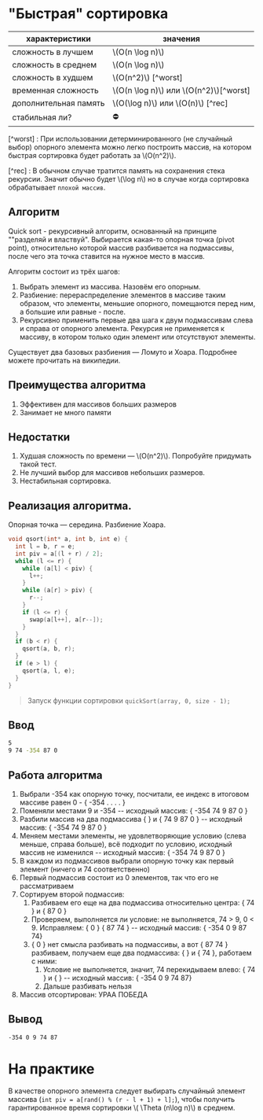 # "Быстрая" сортировка

| характеристики  | значения  |
| -------- | ------- |
| сложность в лучшем | \\(O(n \log n)\\)    |
| сложность в среднем | \\(O(n \log n)\\)   |
| сложность в худшем | \\(O(n^2)\\) [^worst]   |
| временная сложность  | \\(O(n \log n)\\) или \\(O(n^2)\\)[^worst]   |
| дополнительная память |  \\(O(\log n)\\) или \\(O(n)\\) [^rec]    |
| стабильная ли? | ⛔️ |

[^worst] : При использовании детерминированного (не случайный выбор) опорного элемента можно легко построить массив, на котором быстрая сортировка будет работать за \\(O(n^2)\\).

[^rec] : В обычном случае тратится память на сохранения стека рекурсии. Значит обычно будет \\(\log n\\) но в случае когда сортировка обрабатывает `плохой массив`.

## Алгоритм

Quick sort - рекурсивный алгоритм, основанный на принципе ""разделяй и властвуй". Выбирается какая-то опорная точка (pivot point), относительно которой массив разбивается на подмассивы, после чего эта точка ставится на нужное место в массив.

Алгоритм состоит из трёх шагов:

1. Выбрать элемент из массива. Назовём его опорным.
2. Разбиение: перераспределение элементов в массиве таким образом, что элементы, меньшие опорного, помещаются перед ним, а большие или равные - после.
3. Рекурсивно применить первые два шага к двум подмассивам слева и справа от опорного элемента. Рекурсия не применяется к массиву, в котором только один элемент или отсутствуют элементы.

Существует два базовых разбиения &mdash; Ломуто и Хоара. Подробнее можете прочитать на википедии.

## Преимущества алгоритма
1. Эффективен для массивов больших размеров
2. Занимает не много памяти

## Недостатки
1. Худшая сложность по времени &mdash; \\(O(n^2)\\). Попробуйте придумать такой тест. 
2. Не лучший выбор для массивов небольших размеров.
3. Нестабильная сортировка.

## Реализация алгоритма.

Опорная точка &mdash; середина. Разбиение Хоара.

```cpp
void qsort(int* a, int b, int e) {
  int l = b, r = e;
  int piv = a[(l + r) / 2];
  while (l <= r) {
    while (a[l] < piv) {
      l++;
    }
    while (a[r] > piv) {
      r--;
    }
    if (l <= r) {
      swap(a[l++], a[r--]);
    }
  }
  if (b < r) {
    qsort(a, b, r);
  }
  if (e > l) {
    qsort(a, l, e);
  }
}
```

> Запуск функции сортировки `quickSort(array, 0, size - 1);`

## Ввод
```bash
5
9 74 -354 87 0
```

## Работа алгоритма
1. Выбрали -354 как опорную точку, посчитали, ее индекс в итоговом массиве равен 0 - { -354 . . . . }
2. Поменяли местами 9 и -354 -- исходный массив: { -354 74 9 87 0 }
3. Разбили массив на два подмассива { } и { 74 9 87 0 } -- исходный массив: { -354 74 9 87 0 }
4. Меняем местами элементы, не удовлетворяющие условию (слева меньше, справа больше), всё подходит по условию, исходный массив не изменился -- исходный массив: { -354 74 9 87 0 }
5. В каждом из подмассивов выбрали опорную точку как первый элемент (ничего и 74 соответственно) 
6. Первый подмассив состоит из 0 элементов, так что его не рассматриваем
7. Сортируем второй подмассив:
    1. Разбиваем его еще на два подмассива относительно центра: { 74 } и { 87 0 }
    2. Проверяем, выполняется ли условие: не выполняется, 74 > 9, 0 < 9. Исправляем: { 0 } { 87 74 } -- исходный массив: { -354 0 9 87 74}
    3. { 0 } нет смысла разбивать на подмассивы, а вот { 87 74 } разбиваем, получаем еще два подмассива: { } и { 74 }, работаем с ними:
        1. Условие не выполняется, значит, 74 перекидываем влево: { 74 } и { } -- исходный массив: { -354 0 9 74 87}
        2. Дальше разбивать нельзя
8. Массив отсортирован: УРАА ПОБЕДА


## Вывод
```bash
-354 0 9 74 87
```

На практике
===

В качестве опорного элемента следует выбирать случайный элемент массива (`int piv = a[rand() % (r - l + 1) + l];`), чтобы получить гарантированное время сортировки \\( \Theta (n\log n)\\) в среднем.

